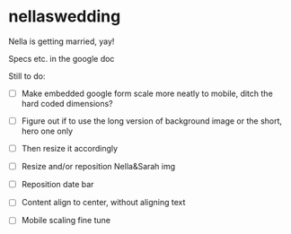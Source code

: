 # nellaswedding
Nella is getting married, yay!

Specs etc. in the google doc

Still to do:
- [ ] Make embedded google form scale more neatly to mobile, ditch the hard coded dimensions?
- [ ] Figure out if to use the long version of background image or the short, hero one only
- [ ] Then resize it accordingly
- [ ] Resize and/or reposition Nella&Sarah img
- [ ] Reposition date bar
- [ ] Content align to center, without aligning text
- [ ] Mobile scaling fine tune

